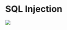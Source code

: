 # SQL Injection

![](http://php.net/manual/en/images/fa7c5b5f326e3c4a6cc9db19e7edbaf0-xkcd-bobby-tables.png)
